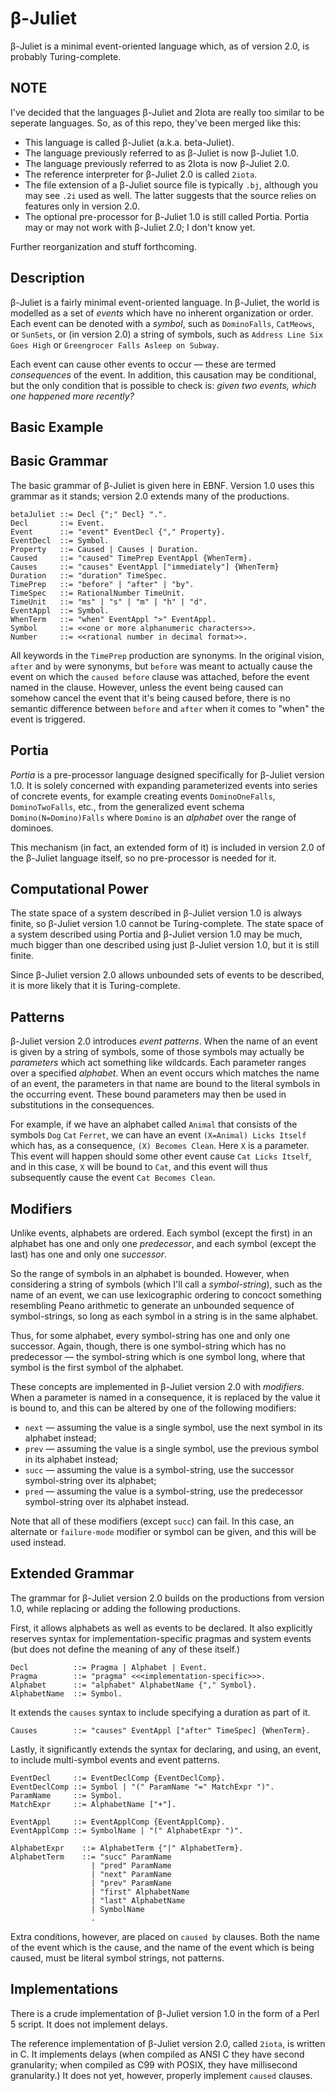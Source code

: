 β-Juliet
========

β-Juliet is a minimal event-oriented language which, as of version 2.0, is
probably Turing-complete.

NOTE
----

I've decided that the languages β-Juliet and 2Iota are really too similar
to be seperate languages.  So, as of this repo, they've been merged like this:

* This language is called β-Juliet (a.k.a. beta-Juliet).
* The language previously referred to as β-Juliet is now β-Juliet 1.0.
* The language previously referred to as 2Iota is now β-Juliet 2.0.
* The reference interpreter for β-Juliet 2.0 is called `2iota`.
* The file extension of a β-Juliet source file is typically `.bj`,
  although you may see `.2i` used as well.  The latter suggests that
  the source relies on features only in version 2.0.
* The optional pre-processor for β-Juliet 1.0 is still called Portia.
  Portia may or may not work with β-Juliet 2.0; I don't know yet.

Further reorganization and stuff forthcoming.

Description
-----------

β-Juliet is a fairly minimal event-oriented language.  In β-Juliet, the world
is modelled as a set of _events_ which have no inherent organization or order.
Each event can be denoted with a _symbol_, such as `DominoFalls`, `CatMeows`,
or `SunSets`, or (in version 2.0) a string of symbols, such as `Address Line
Six Goes High` or `Greengrocer Falls Asleep on Subway`.

Each event can cause other events to occur — these are termed _consequences_
of the event.  In addition, this causation may be conditional, but the only
condition that is possible to check is: _given two events, which one happened
more recently?_

Basic Example
-------------

Basic Grammar
-------------

The basic grammar of β-Juliet is given here in EBNF.  Version 1.0 uses this
grammar as it stands; version 2.0 extends many of the productions.

    betaJuliet ::= Decl {";" Decl} ".".
    Decl       ::= Event.
    Event      ::= "event" EventDecl {"," Property}.
    EventDecl  ::= Symbol.
    Property   ::= Caused | Causes | Duration.
    Caused     ::= "caused" TimePrep EventAppl {WhenTerm}.
    Causes     ::= "causes" EventAppl ["immediately"] {WhenTerm}
    Duration   ::= "duration" TimeSpec.
    TimePrep   ::= "before" | "after" | "by".
    TimeSpec   ::= RationalNumber TimeUnit.
    TimeUnit   ::= "ms" | "s" | "m" | "h" | "d".
    EventAppl  ::= Symbol.
    WhenTerm   ::= "when" EventAppl ">" EventAppl.
    Symbol     ::= <<one or more alphanumeric characters>>.
    Number     ::= <<rational number in decimal format>>.

All keywords in the `TimePrep` production are synonyms.  In the original
vision, `after` and `by` were synonyms, but `before` was meant to actually
cause the event on which the `caused before` clause was attached, before
the event named in the clause.  However, unless the event being caused
can somehow cancel the event that it's being caused before, there is no
semantic difference between `before` and `after` when it comes to "when"
the event is triggered.

Portia
------

*Portia* is a pre-processor language designed specifically for β-Juliet
version 1.0.  It is solely concerned with expanding parameterized events
into series of concrete events, for example creating events `DominoOneFalls`,
`DominoTwoFalls`, etc., from the generalized event schema
`Domino(N=Domino)Falls` where `Domino` is an _alphabet_ over the range of
dominoes.

This mechanism (in fact, an extended form of it) is included in version 2.0
of the β-Juliet language itself, so no pre-processor is needed for it.

Computational Power
-------------------

The state space of a system described in β-Juliet version 1.0 is always
finite, so β-Juliet version 1.0 cannot be Turing-complete.  The state space
of a system described using Portia and β-Juliet version 1.0 may be much,
much bigger than one described using just β-Juliet version 1.0, but it is
still finite.

Since β-Juliet version 2.0 allows unbounded sets of events to be described,
it is more likely that it is Turing-complete.

Patterns
--------

β-Juliet version 2.0 introduces _event patterns_.  When the name of an event
is given by a string of symbols, some of those symbols may actually be
_parameters_ which act something like wildcards.  Each parameter ranges over
a specified _alphabet_.  When an event occurs which matches the name of an
event, the parameters in that name are bound to the literal symbols in the
occurring event.  These bound parameters may then be used in substitutions in
the consequences.

For example, if we have an alphabet called `Animal` that consists of the
symbols `Dog` `Cat` `Ferret`, we can have an event `(X=Animal) Licks Itself`
which has, as a consequence, `(X) Becomes Clean`.  Here `X` is a parameter.
This event will happen should some other event cause `Cat Licks Itself`, and
in this case, `X` will be bound to `Cat`, and this event will thus
subsequently cause the event `Cat Becomes Clean`.

Modifiers
---------

Unlike events, alphabets are ordered.  Each symbol (except the first) in an
alphabet has one and only one _predecessor_, and each symbol (except the last)
has one and only one _successor_.

So the range of symbols in an alphabet is bounded.  However, when considering
a string of symbols (which I'll call a _symbol-string_), such as the name of
an event, we can use lexicographic ordering to concoct something resembling
Peano arithmetic to generate an unbounded sequence of symbol-strings, so long
as each symbol in a string is in the same alphabet.

Thus, for some alphabet, every symbol-string has one and only one successor.
Again, though, there is one symbol-string which has no predecessor — the
symbol-string which is one symbol long, where that symbol is the first symbol
of the alphabet.

These concepts are implemented in β-Juliet version 2.0 with _modifiers_.
When a parameter is named in a consequence, it is replaced by the value it is
bound to, and this can be altered by one of the following modifiers:

* `next` — assuming the value is a single symbol, use the next symbol
  in its alphabet instead;
* `prev` — assuming the value is a single symbol, use the previous symbol
  in its alphabet instead;
* `succ` — assuming the value is a symbol-string, use the successor
  symbol-string over its alphabet;
* `pred` — assuming the value is a symbol-string, use the predecessor
  symbol-string over its alphabet instead.

Note that all of these modifiers (except `succ`) can fail.  In this case,
an alternate or `failure-mode` modifier or symbol can be given, and this
will be used instead.

Extended Grammar
----------------

The grammar for β-Juliet version 2.0 builds on the productions from
version 1.0, while replacing or adding the following productions.

First, it allows alphabets as well as events to be declared.  It also
explicitly reserves syntax for implementation-specific pragmas and
system events (but does not define the meaning of any of these itself.)

    Decl          ::= Pragma | Alphabet | Event.
    Pragma        ::= "pragma" <<<implementation-specific>>>.
    Alphabet      ::= "alphabet" AlphabetName {"," Symbol}.
    AlphabetName  ::= Symbol.

It extends the `causes` syntax to include specifying a duration as part
of it.

    Causes        ::= "causes" EventAppl ["after" TimeSpec] {WhenTerm}.

Lastly, it significantly extends the syntax for declaring, and using, an
event, to include multi-symbol events and event patterns.

    EventDecl     ::= EventDeclComp {EventDeclComp}.
    EventDeclComp ::= Symbol | "(" ParamName "=" MatchExpr ")".
    ParamName     ::= Symbol.
    MatchExpr     ::= AlphabetName ["+"].

    EventAppl     ::= EventApplComp {EventApplComp}.
    EventApplComp ::= SymbolName | "(" AlphabetExpr ")".

    AlphabetExpr    ::= AlphabetTerm {"|" AlphabetTerm}.
    AlphabetTerm    ::= "succ" ParamName
                      | "pred" ParamName
                      | "next" ParamName
                      | "prev" ParamName
                      | "first" AlphabetName
                      | "last" AlphabetName
                      | SymbolName
                      .

Extra conditions, however, are placed on `caused by` clauses.  Both the name
of the event which is the cause, and the name of the event which is being
caused, must be literal symbol strings, not patterns.

Implementations
---------------

There is a crude implementation of β-Juliet version 1.0 in the form of a
Perl 5 script.  It does not implement delays.

The reference implementation of β-Juliet version 2.0, called `2iota`, is
written in C.  It implements delays (when compiled as ANSI C they have
second granularity; when compiled as C99 with POSIX, they have millisecond
granularity.)  It does not yet, however, properly implement `caused` clauses.

